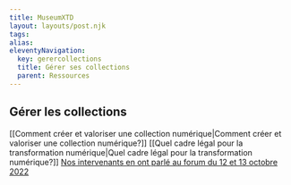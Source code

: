 ```yaml
---
title: MuseumXTD  
layout: layouts/post.njk  
tags: 
alias: 
eleventyNavigation:
  key: gerercollections
  title: Gérer ses collections
  parent: Ressources 
---
```

## Gérer les collections
[[Comment créer et valoriser une collection numérique|Comment créer et valoriser une collection numérique?]]
[[Quel cadre légal pour la transformation numérique|Quel cadre légal pour la transformation numérique?]]
[Nos intervenants en ont parlé au forum du 12 et 13 octobre 2022](https://www.youtube.com/channel/UCTZJM5WsXDkH8QgMdACUNyw)